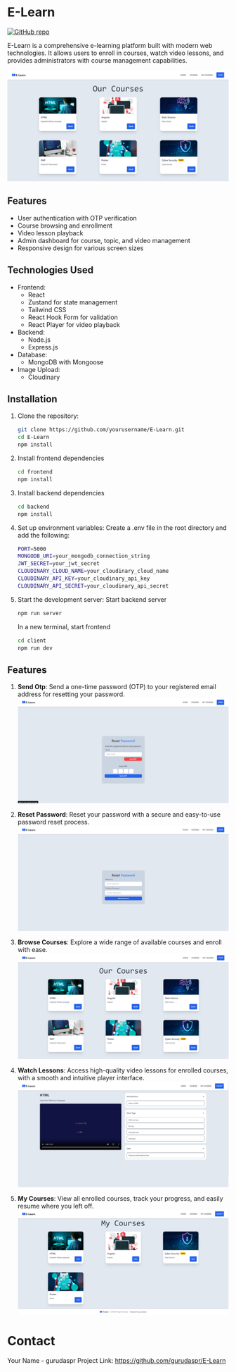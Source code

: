 # E-Learn

[![GitHub repo](https://img.shields.io/badge/github-gurudaspr/E--Learn-blue?style=flat-square&logo=github)](https://github.com/gurudaspr/E-Learn)

E-Learn is a comprehensive e-learning platform built with modern web technologies. It allows users to enroll in courses, watch video lessons, and provides administrators with course management capabilities.

![E-Learn Dashboard](https://github.com/gurudaspr/E-LEARN-APP/blob/main/images/Screenshot%202024-09-06%20095943.png)

## Features

- User authentication with OTP verification
- Course browsing and enrollment
- Video lesson playback
- Admin dashboard for course, topic, and video management
- Responsive design for various screen sizes

## Technologies Used

- Frontend:
  - React
  - Zustand for state management
  - Tailwind CSS
  - React Hook Form for validation
  - React Player for video playback
- Backend:
  - Node.js
  - Express.js
- Database:
  - MongoDB with Mongoose
- Image Upload:
  - Cloudinary

## Installation

1. Clone the repository:
   ```bash
   git clone https://github.com/yourusername/E-Learn.git
   cd E-Learn
   npm install
   ```
2. Install frontend dependencies
   ```bash
   cd frontend
   npm install
   ```
3. Install backend dependencies
   ```bash
   cd backend
   npm install
   ```
4. Set up environment variables:
   Create a .env file in the root directory and add the following:
   ```bash
   PORT=5000
   MONGODB_URI=your_mongodb_connection_string
   JWT_SECRET=your_jwt_secret
   CLOUDINARY_CLOUD_NAME=your_cloudinary_cloud_name
   CLOUDINARY_API_KEY=your_cloudinary_api_key
   CLOUDINARY_API_SECRET=your_cloudinary_api_secret
   ```
5. Start the development server:
   Start backend server
   ```bash
   npm run server
   ```
   In a new terminal, start frontend
   ```bash
   cd client
   npm run dev
   ```
## Features

1. **Send Otp**: Send a one-time password (OTP) to your registered email address for resetting your password.
   ![User Authentication](https://github.com/gurudaspr/E-LEARN-APP/blob/main/images/otp.png)

2. **Reset Password**: Reset your password with a secure and easy-to-use password reset process.
   ![Reset Password](https://github.com/gurudaspr/E-LEARN-APP/blob/main/images/resetpswd.png)

3. **Browse Courses**: Explore a wide range of available courses and enroll with ease.
   ![Course List](https://github.com/gurudaspr/E-LEARN-APP/blob/main/images/course.png)

4. **Watch Lessons**: Access high-quality video lessons for enrolled courses, with a smooth and intuitive player interface.
   ![Video Lesson](https://github.com/gurudaspr/E-LEARN-APP/blob/main/images/videolesson.png)

5. **My Courses**: View all enrolled courses, track your progress, and easily resume where you left off.
   ![My Courses](https://github.com/gurudaspr/E-LEARN-APP/blob/main/images/mycourse.png)



# Contact
Your Name - gurudaspr
Project Link: https://github.com/gurudaspr/E-Learn
   

   